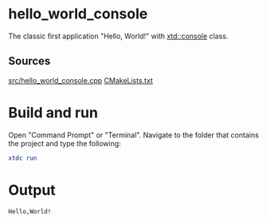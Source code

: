 # hello_world_console

The classic first application "Hello, World!" with [xtd::console](../../../../src/xtd.core/include/xtd/basic_console.h) class.

## Sources

[src/hello_world_console.cpp](src/hello_world_console.cpp)
[CMakeLists.txt](CMakeLists.txt)

# Build and run

Open "Command Prompt" or "Terminal". Navigate to the folder that contains the project and type the following:

```cmake
xtdc run
```

# Output

```
Hello,World!
```


